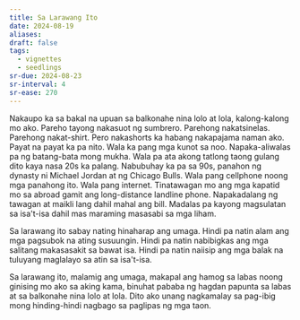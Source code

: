 ```yaml
---
title: Sa Larawang Ito
date: 2024-08-19
aliases: 
draft: false
tags:
  - vignettes
  - seedlings
sr-due: 2024-08-23
sr-interval: 4
sr-ease: 270
---
```

Nakaupo ka sa bakal na upuan sa balkonahe nina lolo at lola, kalong-kalong mo ako. Pareho tayong nakasuot ng sumbrero. Parehong nakatsinelas. Parehong nakat-shirt. Pero nakashorts ka habang nakapajama naman ako. Payat na payat ka pa nito. Wala ka pang mga kunot sa noo. Napaka-aliwalas pa ng batang-bata mong mukha. Wala pa ata akong tatlong taong gulang dito kaya nasa 20s ka palang. Nabubuhay ka pa sa 90s, panahon ng dynasty ni Michael Jordan at ng Chicago Bulls. Wala pang cellphone noong mga panahong ito. Wala pang internet. Tinatawagan mo ang mga kapatid mo sa abroad gamit ang long-distance landline phone. Napakadalang ng tawagan at maikli lang dahil mahal ang bill. Madalas pa kayong magsulatan sa isa't-isa dahil mas maraming masasabi sa mga liham.

Sa larawang ito sabay nating hinaharap ang umaga. Hindi pa natin alam ang mga pagsubok na ating susuungin. Hindi pa natin nabibigkas ang mga salitang makasasakit sa bawat isa. Hindi pa natin naiisip ang mga balak na tuluyang maglalayo sa atin sa isa't-isa.

Sa larawang ito, malamig ang umaga, makapal ang hamog sa labas noong ginising mo ako sa aking kama, binuhat pababa ng hagdan papunta sa labas at sa balkonahe nina lolo at lola. Dito ako unang nagkamalay sa pag-ibig mong hinding-hindi nagbago sa paglipas ng mga taon.